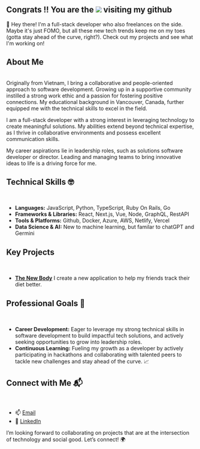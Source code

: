 ## Congrats !! You are the **![](https://komarev.com/ghpvc/?username=lenoxnguyen2014)** visiting my github

🙌 Hey there! I'm a full-stack developer who also freelances on the side.  Maybe it's just FOMO, but all these new tech trends keep me on my toes (gotta stay ahead of the curve, right?).  Check out my projects and see what I'm working on!

## About Me
<br />
Originally from Vietnam, I bring a collaborative and people-oriented approach to software development. Growing up in a supportive community instilled a strong work ethic and a passion for fostering positive connections. My educational background in Vancouver, Canada, further equipped me with the technical skills to excel in the field.

I am a full-stack developer with a strong interest in leveraging technology to create meaningful solutions. My abilities extend beyond technical expertise, as I thrive in collaborative environments and possess excellent communication skills.

My career aspirations lie in leadership roles, such as solutions software developer or director. Leading and managing teams to bring innovative ideas to life is a driving force for me.

## Technical Skills 🤓
<br/>

- **Languages:** JavaScript, Python, TypeScript, Ruby On Rails, Go
- **Frameworks & Libraries:** React, Next.js, Vue, Node, GraphQL, RestAPI
- **Tools & Platforms:** Github, Docker, Azure, AWS, Netlify, Vercel
- **Data Science & AI:** New to machine learning, but familar to chatGPT and Germini


## Key Projects
<br/>

- **[The New Body](https://github.com/lenoxnguyen/theNewBody)** I create a new application to help my friends track their diet better.


## Professional Goals 🚀
<br/>

- **Career Development:** Eager to leverage my strong technical skills in software development to build impactful tech solutions, and actively seeking opportunities to grow into leadership roles.
- **Continuous Learning:** Fueling my growth as a developer by actively participating in hackathons and collaborating with talented peers to tackle new challenges and stay ahead of the curve. 📈

## Connect with Me 📬
<br/>

- 📫 [Email](mailto:lenoxnguyen2014@gmail.com)
- 🔗 [LinkedIn](https://www.linkedin.com/in/le-nguyen-506048125/)

I’m looking forward to collaborating on projects that are at the intersection of technology and social good. Let’s connect! 🌍
